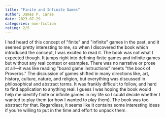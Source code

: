 ```yaml
---
title: "Finite and Infinite Games"
author: James P. Carse
date: 2023-07-29
categories: non-fiction
rating: 2/5
---
```


I had heard of this concept of "finite" and "infinite" games in the past, and it seemed pretty interesting to me, so when I discovered the book which introduced the concept, I was excited to read it. The book was not what I expected though. It jumps right into defining finite games and infinite games but without any real context or examples. There was no narrative or prose at all—it was like reading "board game instructions" meets "the book of Proverbs." The discussion of games shifted in many directions like, art, history, culture, nature, and religion, but everything was discussed in philosophical and abstract terms. It was frankly difficult to follow, and hard to find application to anything real. I guess I was hoping the book would help me identify finite or infinite games in my life so I could decide whether I wanted to play them (or how I wanted to play them). The book was too abstract for that. Regardless, it seems like it contains some interesting ideas if you're willing to put in the time and effort to unpack them.
